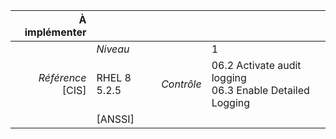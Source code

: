 
|           À implémenter    |    |    |    |
|----------------:|:---|---:|:---|
|                 |*Niveau*|| 1 |
|*Référence* [CIS]| RHEL 8 5.2.5 |*Contrôle*| 06.2 Activate audit logging<br>06.3 Enable Detailed Logging |
|                 |[ANSSI] ||  |


